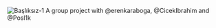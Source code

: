 ![Başlıksız-1](https://user-images.githubusercontent.com/74095539/172473661-1805b679-2c8a-4038-810e-de049cfba8a8.jpg)
A group project with @erenkaraboga, @CicekIbrahim and @Posl1k
